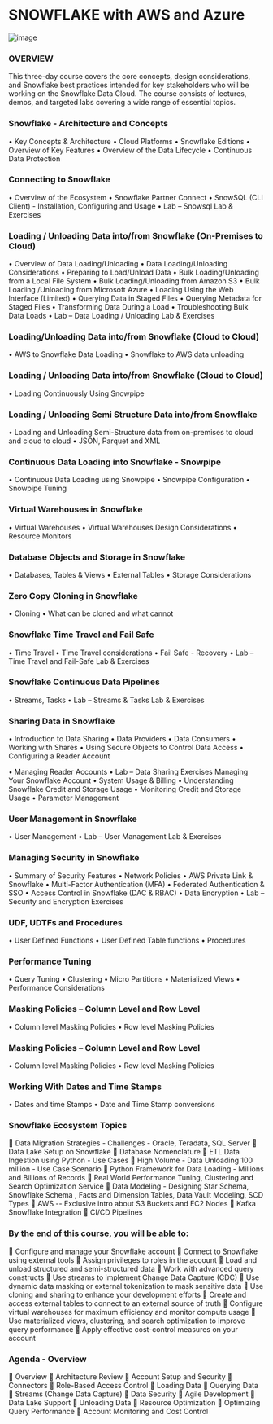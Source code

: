 # SNOWFLAKE with AWS and Azure
![image](https://miro.medium.com/v2/resize:fit:940/1*UtSfVs6LQq4q11ZVzMHzBA.png)

### OVERVIEW

This three-day course covers the core concepts, design considerations, and Snowflake best practices intended for key stakeholders who will be working on the Snowflake Data Cloud. The course consists of lectures, demos, and targeted labs covering a wide range of essential topics.

### Snowflake - Architecture and Concepts
•	Key Concepts & Architecture
•	Cloud Platforms
•	Snowflake Editions
•	Overview of Key Features
•	Overview of the Data Lifecycle
•	Continuous Data Protection

### Connecting to Snowflake
•	Overview of the Ecosystem
•	Snowflake Partner Connect
•	SnowSQL (CLI Client) - Installation, Configuring and Usage
•	Lab – Snowsql Lab & Exercises

### Loading / Unloading Data into/from Snowflake (On-Premises to Cloud)
•	Overview of Data Loading/Unloading
•	Data Loading/Unloading Considerations
•	Preparing to Load/Unload Data
•	Bulk Loading/Unloading from a Local File System
•	Bulk Loading/Unloading from Amazon S3
•	Bulk Loading /Unloading from Microsoft Azure
•	Loading Using the Web Interface (Limited)
•	Querying Data in Staged Files
•	Querying Metadata for Staged Files
•	Transforming Data During a Load
•	Troubleshooting Bulk Data Loads
•	Lab – Data Loading / Unloading Lab & Exercises

### Loading/Unloading Data into/from Snowflake (Cloud to Cloud)
•	AWS to Snowflake Data Loading
•	Snowflake to AWS data unloading

### Loading / Unloading Data into/from Snowflake (Cloud to Cloud)
•	Loading Continuously Using Snowpipe

### Loading / Unloading Semi Structure Data into/from Snowflake
 
•	Loading and Unloading Semi-Structure data from on-premises to cloud and cloud to cloud
•	JSON, Parquet and XML

### Continuous Data Loading into Snowflake - Snowpipe
•	Continuous Data Loading using Snowpipe
•	Snowpipe Configuration
•	Snowpipe Tuning

### Virtual Warehouses in Snowflake
•	Virtual Warehouses
•	Virtual Warehouses Design Considerations
•	Resource Monitors

### Database Objects and Storage in Snowflake
•	Databases, Tables & Views
•	External Tables
•	Storage Considerations

### Zero Copy Cloning in Snowflake
•	Cloning
•	What can be cloned and what cannot

### Snowflake Time Travel and Fail Safe
•	Time Travel
•	Time Travel considerations
•	Fail Safe - Recovery
•	Lab – Time Travel and Fail-Safe Lab & Exercises

### Snowflake Continuous Data Pipelines
•	Streams, Tasks
•	Lab – Streams & Tasks Lab & Exercises

### Sharing Data in Snowflake
•	Introduction to Data Sharing
•	Data Providers
•	Data Consumers
•	Working with Shares
•	Using Secure Objects to Control Data Access
•	Configuring a Reader Account
 
•	Managing Reader Accounts
•	Lab – Data Sharing Exercises Managing Your Snowflake Account
•	System Usage & Billing
•	Understanding Snowflake Credit and Storage Usage
•	Monitoring Credit and Storage Usage
•	Parameter Management

### User Management in Snowflake
•	User Management
•	Lab – User Management Lab & Exercises

### Managing Security in Snowflake
•	Summary of Security Features
•	Network Policies
•	AWS Private Link & Snowflake
•	Multi-Factor Authentication (MFA)
•	Federated Authentication & SSO
•	Access Control in Snowflake (DAC & RBAC)
•	Data Encryption
•	Lab – Security and Encryption Exercises

### UDF, UDTFs and Procedures
•	User Defined Functions
•	User Defined Table functions
•	Procedures

### Performance Tuning
•	Query Tuning
•	Clustering
•	Micro Partitions
•	Materialized Views
•	Performance Considerations

### Masking Policies – Column Level and Row Level
•	Column level Masking Policies
•	Row level Masking Policies

### Masking Policies – Column Level and Row Level
 
•	Column level Masking Policies
•	Row level Masking Policies

### Working With Dates and Time Stamps
•	Dates and time Stamps
•	Date and Time Stamp conversions

### Snowflake Ecosystem Topics

	Data Migration Strategies - Challenges - Oracle, Teradata, SQL Server
	Data Lake Setup on Snowflake
	Database Nomenclature
	ETL Data Ingestion using Python - Use Cases
	High Volume - Data Unloading 100 million - Use Case Scenario
	Python Framework for Data Loading - Millions and Billions of Records
	Real World Performance Tuning, Clustering and Search Optimization Service
	Data Modeling - Designing Star Schema, Snowflake Schema , Facts and Dimension Tables, Data Vault Modeling, SCD Types
	AWS -- Exclusive intro about S3 Buckets and EC2 Nodes
	Kafka Snowflake Integration
	CI/CD Pipelines

### By the end of this course, you will be able to:
	Configure and manage your Snowflake account
	Connect to Snowflake using external tools
	Assign privileges to roles in the account
	Load and unload structured and semi-structured data
	Work with advanced query constructs
	Use streams to implement Change Data Capture (CDC)
	Use dynamic data masking or external tokenization to mask sensitive data
	Use cloning and sharing to enhance your development efforts
	Create and access external tables to connect to an external source of truth
	Configure virtual warehouses for maximum efficiency and monitor compute usage
	Use materialized views, clustering, and search optimization to improve query performance
	Apply effective cost-control measures on your account
 
### Agenda - Overview
	Overview
	Architecture Review
	Account Setup and Security
	Connectors
	Role-Based Access Control
	Loading Data
	Querying Data
	Streams (Change Data Capture)
	Data Security
	Agile Development
	Data Lake Support
	Unloading Data
	Resource Optimization
	Optimizing Query Performance
	Account Monitoring and Cost Control





